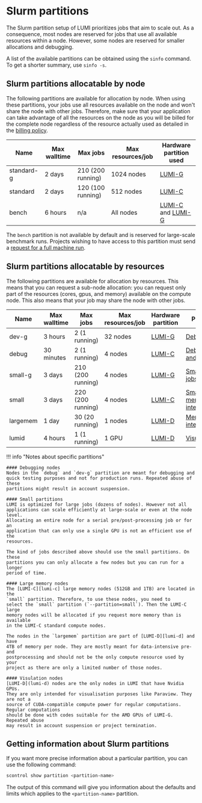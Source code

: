 # Slurm partitions

[lumi-c]: ../../hardware/lumic.md
[lumi-g]: ../../hardware/lumig.md
[lumi-d]: ../../hardware/lumid.md
[herorun]: ./hero-runs.md

The Slurm partition setup of LUMI prioritizes jobs that aim to scale out.
As a consequence, most nodes are reserved for jobs that use all available resources
within a node.
However, some nodes are reserved for smaller allocations and debugging.

A list of the available partitions can be obtained using the `sinfo` command.
To get a shorter summary, use `sinfo -s`.

## Slurm partitions allocatable by node

The following partitions are available for allocation by node. When using
these partitions, your jobs use all resources available on the node and won't
share the node with other jobs. Therefore, make sure that your application can
take advantage of all the resources on the node as you will be billed for the
complete node regardless of the resource actually used as detailed in the
[billing policy](../../runjobs/lumi_env/billing.md).

| Name           | Max walltime | Max jobs          | Max resources/job | Hardware<br>partition<br>used         |
| -------------- | ------------ | ----------------- | ----------------- | --------------------------------------|
| standard-g     | 2 days       | 210 (200 running) | 1024 nodes        | [LUMI-G][lumi-g]                      |
| standard       | 2 days       | 120 (100 running) |  512 nodes        | [LUMI-C][lumi-c]                      |
| bench          | 6 hours      | n/a               |  All nodes        | [LUMI-C][lumi-c] and [LUMI-G][lumi-g] |

The `bench` partition is not available by default and is reserved for
large-scale benchmark runs. Projects wishing to have access to this partition
must send a [request for a full machine run][herorun].

## Slurm partitions allocatable by resources

The following partitions are available for allocation by resources. This means
that you can request a sub-node allocation: you can request only part of the
resources (cores, gpus, and memory) available on the compute node. This also means
that your job may share the node with other jobs.

| Name     | Max walltime | Max jobs                | Max resources/job  | Hardware partition | Purpose                                                                  |
| -------- | ------------ | ----------------------- | ------------------ | ------------------ | ------------------------------------------------------------------------ |
| dev-g    | 3 hours      |   2 (1 running)         | 32 nodes           | [LUMI-G][lumi-g]   | [Debugging](#debugging-nodes)                                            |
| debug    | 30 minutes   |   2 (1 running)         |  4 nodes           | [LUMI-C][lumi-c]   | [Debugging and testing](#debugging-nodes)                                |
| small-g  | 3 days       | 210 (200 running)       |  4 nodes           | [LUMI-G][lumi-g]   | [Small GPU jobs](#small-partitions)                                      | 
| small    | 3 days       | 220 (200 running)       |  4 nodes           | [LUMI-C][lumi-c]   | [Small](#small-partitions) or [memory intense](#large-memory-nodes) jobs |
| largemem | 1 day        |  30 (20 running)        |  1 nodes           | [LUMI-D][lumi-d]   | [Memory intense jobs](#large-memory-nodes)                               |
| lumid    | 4 hours      |   1 (1 running)         |  1 GPU             | [LUMI-D][lumi-d]   | [Visualisation](#visualisation-nodes)                                    |

!!! info "Notes about specific partitions"

    #### Debugging nodes
    Nodes in the `debug` and `dev-g` partition are meant for debugging and
    quick testing purposes and not for production runs. Repeated abuse of these
    partitions might result in account suspension.

    #### Small partitions
    LUMI is optimized for large jobs (dozens of nodes). However not all 
    applications can scale efficiently at large-scale or even at the node level. 
    Allocating an entire node for a serial pre/post-processing job or for an 
    application that can only use a single GPU is not an efficient use of the
    resources.
        
    The kind of jobs described above should use the small partitions. On these
    partitions you can only allocate a few nodes but you can run for a longer
    period of time.

    #### Large memory nodes
    The [LUMI-C][lumi-c] large memory nodes (512GB and 1TB) are located in the
    `small` partition. Therefore, to use these nodes, you need to
    select the `small` partition (`--partition=small`). Then the LUMI-C large
    memory nodes will be allocated if you request more memory than is available
    in the LUMI-C standard compute nodes.
 
    The nodes in the `largemem` partition are part of [LUMI-D][lumi-d] and have
    4TB of memory per node. They are mostly meant for data-intensive pre- and 
    postprocessing and should not be the only compute resource used by your
    project as there are only a limited number of those nodes.

    #### Visulation nodes
    [LUMI-D](lumi-d) nodes are the only nodes in LUMI that have Nvidia GPUs.
    They are only intended for visualisation purposes like Paraview. They are not a 
    source of CUDA-compatible compute power for regular computations. Regular computations
    should be done with codes suitable for the AMD GPUs of LUMI-G. Repeated abuse 
    may result in account suspension or project termination.


## Getting information about Slurm partitions

If you want more precise information about a particular partition, you can use
the following command:

```bash
scontrol show partition <partition-name>
```

The output of this command will give you information about the defaults and
limits which applies to the `<partition-name>` partition.
